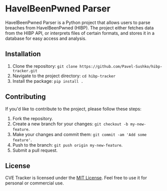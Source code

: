 # HaveIBeenPwned Parser

HaveIBeenPwned Parser is a Python project that allows users to parse breaches from HaveIBeenPwned (HIBP). The project either fetches data from the HIBP API, or interprets files of certain formats, and stores it in a database for easy access and analysis.

## Installation

1. Clone the repository: `git clone https://github.com/Pavel-Sushko/hibp-tracker.git`
2. Navigate to the project directory: `cd hibp-tracker`
3. Install the package: `pip install .`

## Contributing

If you'd like to contribute to the project, please follow these steps:

1. Fork the repository.
2. Create a new branch for your changes: `git checkout -b my-new-feature`.
3. Make your changes and commit them: `git commit -am 'Add some feature'`.
4. Push to the branch: `git push origin my-new-feature`.
5. Submit a pull request.

## License

CVE Tracker is licensed under the [MIT License](https://opensource.org/licenses/MIT). Feel free to use it for personal or commercial use.
